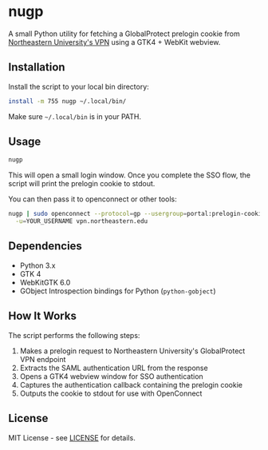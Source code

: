 # nugp

A small Python utility for fetching a GlobalProtect prelogin cookie from  
[Northeastern University's VPN](https://vpn.northeastern.edu) using a GTK4 + WebKit webview.

## Installation

Install the script to your local bin directory:

```bash
install -m 755 nugp ~/.local/bin/
```

Make sure `~/.local/bin` is in your PATH.

## Usage

```bash
nugp
```

This will open a small login window. Once you complete the SSO flow, the script
will print the prelogin cookie to stdout.

You can then pass it to openconnect or other tools:

```bash
nugp | sudo openconnect --protocol=gp --usergroup=portal:prelogin-cookie \
  -u=YOUR_USERNAME vpn.northeastern.edu
```

## Dependencies

- Python 3.x
- GTK 4
- WebKitGTK 6.0
- GObject Introspection bindings for Python (`python-gobject`)

## How It Works

The script performs the following steps:

1. Makes a prelogin request to Northeastern University's GlobalProtect VPN endpoint
2. Extracts the SAML authentication URL from the response
3. Opens a GTK4 webview window for SSO authentication
4. Captures the authentication callback containing the prelogin cookie
5. Outputs the cookie to stdout for use with OpenConnect

## License

MIT License - see [LICENSE](LICENSE) for details.
